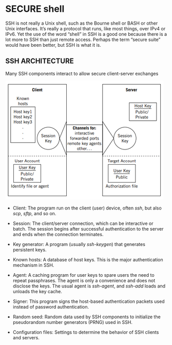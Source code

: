 
# SECURE shell

SSH is not really a Unix shell, such as the Bourne shell or BASH or other Unix interfaces. It’s really a protocol that runs, like most things, over IPv4 or IPv6. Yet the use of the word “shell” in SSH is a good one because there is a lot more to SSH than just remote access. Perhaps the term “secure suite” would have been better, but SSH is what it is.


## SSH ARCHITECTURE


Many SSH components interact to allow secure client-server exchanges


![](https://raw.githubusercontent.com/justinjiajia/img/master/personalwiki/ssh_architecture.PNG)


- Client: The program run on the client (user) device, often *ssh*, but also *scp*, *sftp*, and so on.

- Session: The client/server connection, which can be interactive or batch. The session begins after successful authentication to the server and ends when the connection terminates.

- Key generator: A program (usually *ssh-keygen*) that generates persistent
keys.

- Known hosts: A database of host keys. This is the major authentication
mechanism in SSH.

- Agent: A caching program for user keys to spare users the need to repeat
passphrases. The agent is only a convenience and does not disclose the keys.
The usual agent is *ssh-agent*, and *ssh-add* loads and unloads the key cache.

- Signer: This program signs the host-based authentication packets used instead
of password authentication.

- Random seed: Random data used by SSH components to initialize the
pseudorandom number generators (PRNG) used in SSH.

- Configuration files: Settings to determine the behavior of SSH clients and servers.
